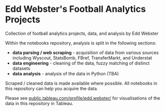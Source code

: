 # Edd Webster's Football Analytics Projects
Collection of football analytics projects, data, and analysis by Edd Webster

Within the notebooks repository, analysis is split in the following sections:
- <b>data parsing / web scraping</b> - acquisition of data from various sources including Wyscout, StatsBomb, FBref, TransferMarkt, and Understat
- <b>data engineering</b> - cleaning of the data, fuzzy matching of distinct datasets
- <b>data analysis</b> - analysis of the data in Python (TBA)

Scraped / cleaned data is made available where possible. All notebooks in this repository can help you acquire the data.

Please see [public.tableau.com/profile/edd.webster/](https://public.tableau.com/profile/edd.webster/) for visualisations of the data in this repository in Tableau.

